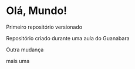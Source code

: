 # Olá, Mundo!
 Primeiro repositório versionado

 Repositório criado durante uma aula do Guanabara
 
 Outra mudança
 
 mais uma
